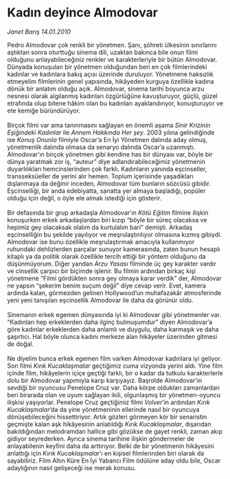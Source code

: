 # Kadın deyince Almodovar

*Janet Barış 14.01.2010*

<div class="yazi">Pedro Almodovar çok renkli bir yönetmen. Şanı, şöhreti ülkesinin sınırlarını aştıktan sonra oturttuğu sinema dili, uzaktan bakınca bile onun filmi olduğunu anlayabileceğiniz renkler ve karakterleriyle bir bütün Almodovar. Dünyada konuşulan bir yönetmen olduğundan beri en çok filmlerindeki kadınlar ve kadınlara bakış açısı üzerinde duruluyor. Yönetmene haksızlık etmeyelim filmlerinin genel yapısında, hikâyeden kurguya özellikle kadına dönük bir anlatım olduğu açık. Almodovar, sinema tarihi boyunca arzu nesnesi olarak algılanmış kadınları özgürlüğüne kavuşturuyor, güçlü, güzel etrafında olup bitene hâkim olan bu kadınları ayaklandırıyor, konuşturuyor ve ete kemiğe büründürüyor. <br/><br/>Birçok filmi var ama tanınmasını sağlayan en önemli aşama <i>Sinir Krizinin Eşiğindeki Kadınlar</i> ile <i>Annem Hakkında Her şey</i>. 2003 yılına gelindiğinde ise <i>Konuş Onunla</i> filmiyle Oscar’a En İyi Yönetmen dalında aday olmuş, yönetmenlik dalında olmasa da senaryo dalında Oscar’a uzanmıştı. Almodovar’ın birçok yönetmen gibi kendine has bir dünyası var, böyle bir dünya yaratmak zor iş, “auteur” diye adlandırabileceğimiz yönetmenin duyarlılıkları hemcinslerinden çok farklı. Kadınların yanında eşcinseller, transseksüeller de yerini alır hemen. Toplum içerisinde yaşadıkları dışlanmaya da değinir inceden, Almodovar tüm bunların sözcüsü gibidir. Eşcinselliği, bir anda edebiyatta, sanatta yer almaya başladığı, popüler olduğu için değil, o öyle ele almak istediği için gösterir. <br/><br/>Bir defasında bir grup arkadaşla Almodovar’ın <i>Kötü Eğitim</i> filmine ilişkin konuşurken erkek arkadaşlardan biri kızıp “böyle bir süreç olacaksa ve hepimiz gey olacaksak olalım da kurtulalım bari” demişti. Arkadaş eşcinselliğin bu şekilde yayılıyor ve meşrulaştırılıyor olmasına kızmış gibiydi. Almodovar ise bunu özellikle meşrulaştırmak amacıyla kullanmıyor ruhundaki dehlizlerden parçalar sunuyor kamerasında, zaten bunun hesaplı kitaplı ya da politik olarak özellikle tercih ettiği bir yöntem olduğunu da düşünmüyorum. Diğer yandan <i>Arzu Yasası</i> filminde üç gey karakter vardır ve cinsellik çarpıcı bir biçimde işlenir. Bu filmin ardından birkaç kişi yönetmene “Filmi gördükten sonra gey olmaya karar verdik” der, Almodovar ne yapsın “şekerim benim suçum değil” diye cevap verir. Evet, kamera ardında kalan, görmezden gelinen Hollywood’un muhafazakâr atmosferinde yeni yeni tanışılan eşcinsellik Almodovar ile daha da görünür oldu. <br/><br/>Sinemanın erkek egemen dünyasında iyi ki Almodovar gibi yönetmenler var. “Kadınları hep erkeklerden daha ilginç bulmuşumdur” diyen Almodovar’a göre kadınlar erkeklerden daha anlamlı ve duygulu, daha karmaşık ve daha şaşırtıcı. Hal böyle olunca kadını merkeze alan hikâyeler üzerinden gitmesi de doğal. <br/><br/>Ne diyelim bunca erkek egemen film varken Almodovar kadınlara iyi geliyor. Son filmi <i>Kırık Kucaklaşmalar</i> geçtiğimiz cuma vizyonda yerini aldı. Yine film içinde film, hikâyelerin içiçe geçtiği farklı, bir o kadar da tutkulu karakterlerle dolu bir Almodovar yapımıyla karşı karşıyayız. Başrolde Almodovar’ın sevdiği bir oyuncusu Penelope Cruz var. Daha körpe oldukları zamanlardan beri birarada olan ve uyum sağlayan ikili, olgunlaşmış bir yönetmen-oyuncu ilişkisi yaşıyorlar. Penelope Cruz geçtiğimiz filmi <i>Volver</i>’in ardından <i>Kırık Kucaklaşmalar</i>’da da yine yönetmeninin ellerinde nasıl bir oyuncuya dönüşebileceğini hissettiriyor. Artık gözleri görmeyen kör bir senaristin geçmişte kalan aşk hikâyesinin anlatıldığı <i>Kırık Kucaklaşmalar</i>, dışarıdan bakıldığından melodramdan hallice gibi gözükse de gayet renkli, zaman akıp gidiyor seyrederken. Ayrıca sinema tarihine ilişkin göndermeler de anlayabilenin keyfini daha da arttırıyor. Belki de bir yönetmenin hikâyesini anlattığı için <i>Kırık Kucaklaşmalar</i>’ı en kişisel filmlerinden biri olarak da sayabiliriz. Film Altın Küre En İyi Yabancı Film ödülüne aday oldu bile, Oscar adaylığının nasıl gelişeceği ise merak konusu.</div>

